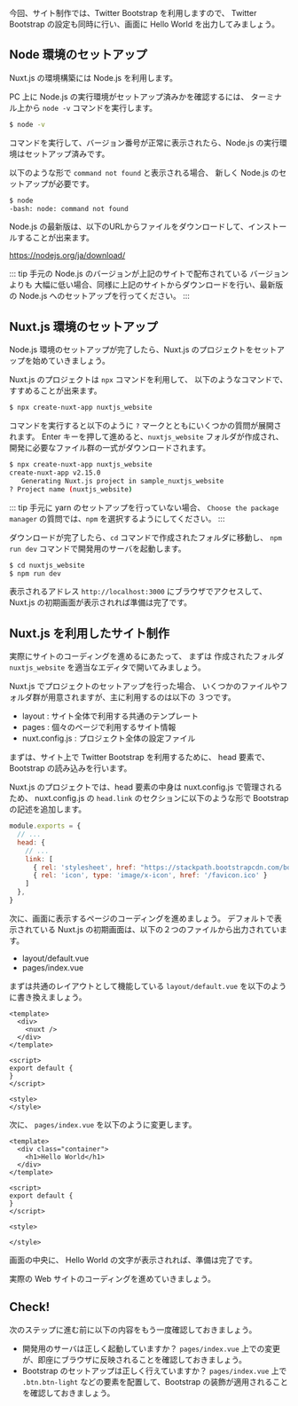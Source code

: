 今回、サイト制作では、Twitter Bootstrap を利用しますので、
Twitter Bootstrap の設定も同時に行い、画面に Hello World を出力してみましょう。

## Node 環境のセットアップ

Nuxt.js の環境構築には Node.js を利用します。

PC 上に Node.js の実行環境がセットアップ済みかを確認するには、
ターミナル上から `node -v` コマンドを実行します。

```bash
$ node -v 
```

コマンドを実行して、バージョン番号が正常に表示されたら、Node.js の実行環境はセットアップ済みです。

以下のような形で `command not found` と表示される場合、
新しく Node.js のセットアップが必要です。

```bash
$ node
-bash: node: command not found

```

Node.js の最新版は、以下のURLからファイルをダウンロードして、インストールすることが出来ます。

https://nodejs.org/ja/download/

::: tip
手元の Node.js のバージョンが上記のサイトで配布されている バージョンよりも
大幅に低い場合、同様に上記のサイトからダウンロードを行い、最新版の Node.js へのセットアップを行ってください。
:::

## Nuxt.js 環境のセットアップ

Node.js 環境のセットアップが完了したら、Nuxt.js のプロジェクトをセットアップを始めていきましょう。

Nuxt.js のプロジェクトは `npx` コマンドを利用して、
以下のようなコマンドで、すすめることが出来ます。

```bash
$ npx create-nuxt-app nuxtjs_website
```

コマンドを実行すると以下のように `?` マークとともにいくつかの質問が展開されます。
Enter キーを押して進めると、`nuxtjs_website` フォルダが作成され、
開発に必要なファイル群の一式がダウンロードされます。

```bash
$ npx create-nuxt-app nuxtjs_website
create-nuxt-app v2.15.0
   Generating Nuxt.js project in sample_nuxtjs_website
? Project name (nuxtjs_website) 
```

::: tip 
手元に yarn のセットアップを行っていない場合、
`Choose the package manager` の質問では、`npm` を選択するようにしてください。
:::

ダウンロードが完了したら、`cd` コマンドで作成されたフォルダに移動し、
`npm run dev` コマンドで開発用のサーバを起動します。

```bash
$ cd nuxtjs_website
$ npm run dev
```

表示されるアドレス `http://localhost:3000` にブラウザでアクセスして、
Nuxt.js の初期画面が表示されれば準備は完了です。

## Nuxt.js を利用したサイト制作

実際にサイトのコーディングを進めるにあたって、
まずは 作成されたフォルダ `nuxtjs_website` を適当なエディタで開いてみましょう。

Nuxt.js でプロジェクトのセットアップを行った場合、
いくつかのファイルやフォルダ群が用意されますが、主に利用するのは以下の ３つです。

- layout : サイト全体で利用する共通のテンプレート
- pages : 個々のページで利用するサイト情報
- nuxt.config.js : プロジェクト全体の設定ファイル

まずは、サイト上で Twitter Bootstrap を利用するために、
head 要素で、Bootstrap の読み込みを行います。

Nuxt.js のプロジェクトでは、head 要素の中身は nuxt.config.js で管理されるため、
nuxt.config.js の `head.link` のセクションに以下のような形で Bootstrap の記述を追加します。

```js
module.exports = {
  // ...
  head: {
    // ...
    link: [
      { rel: 'stylesheet', href: "https://stackpath.bootstrapcdn.com/bootstrap/4.4.1/css/bootstrap.min.css" },
      { rel: 'icon', type: 'image/x-icon', href: '/favicon.ico' }
    ]
  },
}
```

次に、画面に表示するページのコーディングを進めましょう。
デフォルトで表示されている Nuxt.js の初期画面は、以下の２つのファイルから出力されています。

- layout/default.vue
- pages/index.vue

まずは共通のレイアウトとして機能している 
`layout/default.vue` を以下のように書き換えましょう。

```vue
<template>
  <div>
    <nuxt />
  </div>
</template>

<script>
export default {
}
</script>

<style>
</style>
```

次に、 `pages/index.vue` を以下のように変更します。

```vue
<template>
  <div class="container">
    <h1>Hello World</h1>
  </div>
</template>

<script>
export default {
}
</script>

<style>

</style>
```

画面の中央に、 Hello World の文字が表示されれば、準備は完了です。

実際の Web サイトのコーディングを進めていきましょう。

## Check! 

次のステップに進む前に以下の内容をもう一度確認しておきましょう。

- 開発用のサーバは正しく起動していますか？ `pages/index.vue` 上での変更が、即座にブラウザに反映されることを確認しておきましょう。
- Bootstrap のセットアップは正しく行えていますか？ `pages/index.vue` 上で `.btn.btn-light` などの要素を配置して、Bootstrap の装飾が適用されることを確認しておきましょう。
